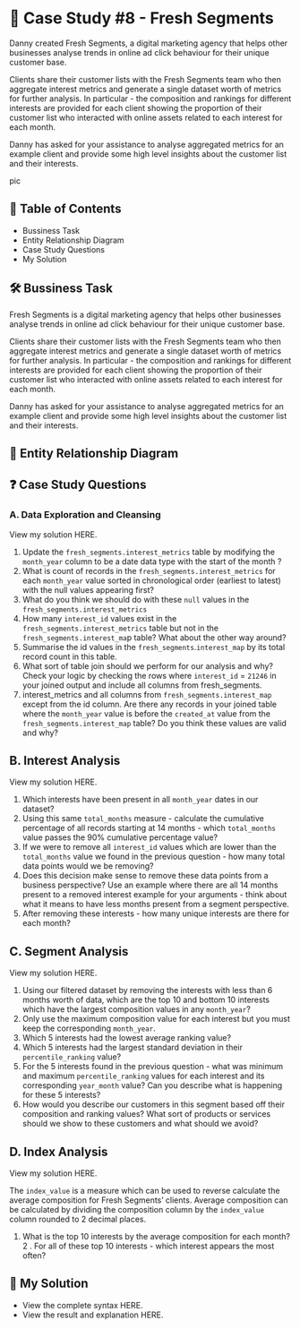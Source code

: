
# 🍊 Case Study #8 - Fresh Segments

Danny created Fresh Segments, a digital marketing agency that helps other businesses analyse trends in online ad click behaviour for their unique customer base.

Clients share their customer lists with the Fresh Segments team who then aggregate interest metrics and generate a single dataset worth of metrics for further analysis. In particular - the composition and rankings for different interests are provided for each client showing the proportion of their customer list who interacted with online assets related to each interest for each month.

Danny has asked for your assistance to analyse aggregated metrics for an example client and provide some high level insights about the customer list and their interests.

pic

## 📕 Table of Contents
- Bussiness Task
- Entity Relationship Diagram
- Case Study Questions
- My Solution
## 🛠️ Bussiness Task
Fresh Segments is a digital marketing agency that helps other businesses analyse trends in online ad click behaviour for their unique customer base.

Clients share their customer lists with the Fresh Segments team who then aggregate interest metrics and generate a single dataset worth of metrics for further analysis. In particular - the composition and rankings for different interests are provided for each client showing the proportion of their customer list who interacted with online assets related to each interest for each month.

Danny has asked for your assistance to analyse aggregated metrics for an example client and provide some high level insights about the customer list and their interests.

## 🔐 Entity Relationship Diagram


## ❓ Case Study Questions

### A. Data Exploration and Cleansing
View my solution HERE.

1. Update the `fresh_segments.interest_metrics` table by modifying the `month_year` column to be a date data type with the start of the month ?
2. What is count of records in the `fresh_segments.interest_metrics` for each `month_year` value sorted in chronological order (earliest to latest) with the null values appearing first?
3. What do you think we should do with these `null` values in the `fresh_segments.interest_metrics`
4. How many `interest_id` values exist in the `fresh_segments.interest_metrics` table but not in the `fresh_segments.interest_ma`p table? What about the other way around?
5. Summarise the id values in the `fresh_segments`.`interest_map` by its total record count in this table.
6. What sort of table join should we perform for our analysis and why? Check your logic by checking the rows where `interest_id` = `21246` in your joined output and include all columns from fresh_segments.
7. interest_metrics and all columns from `fresh_segments.interest_map` except from the id column.
Are there any records in your joined table where the `month_year` value is before the `created_at` value from the `fresh_segments.interest_map` table? Do you think these values are valid and why?

## B. Interest Analysis
View my solution HERE.

1. Which interests have been present in all `month_year` dates in our dataset?
2. Using this same `total_months` measure - calculate the cumulative percentage of all records starting at 14 months - which `total_months` value passes the 90% cumulative percentage value?
3. If we were to remove all `interest_id` values which are lower than the `total_months` value we found in the previous question - how many total data points would we be removing?
4. Does this decision make sense to remove these data points from a business perspective? Use an example where there are all 14 months present to a removed interest example for your arguments - think about what it means to have less months present from a segment perspective.
5. After removing these interests - how many unique interests are there for each month?

## C. Segment Analysis
View my solution HERE.

1. Using our filtered dataset by removing the interests with less than 6 months worth of data, which are the top 10 and bottom 10 interests which have the largest composition values in any `month_year`?
3. Only use the maximum composition value for each interest but you must keep the corresponding `month_year`.
2. Which 5 interests had the lowest average ranking value?
3. Which 5 interests had the largest standard deviation in their `percentile_ranking` value?
4. For the 5 interests found in the previous question - what was minimum and maximum `percentile_ranking` values for each interest and its corresponding `year_month` value? Can you describe what is happening for these 5 interests?
4. How would you describe our customers in this segment based off their composition and ranking values? What sort of products or services should we show to these customers and what should we avoid?

## D. Index Analysis
View my solution HERE.

The `index_value` is a measure which can be used to reverse calculate the average composition for Fresh Segments’ clients.
Average composition can be calculated by dividing the composition column by the `index_value` column rounded to 2 decimal places.

1. What is the top 10 interests by the average composition for each month?
2 . For all of these top 10 interests - which interest appears the most often?

## 🚀 My Solution
- View the complete syntax HERE.
- View the result and explanation HERE.